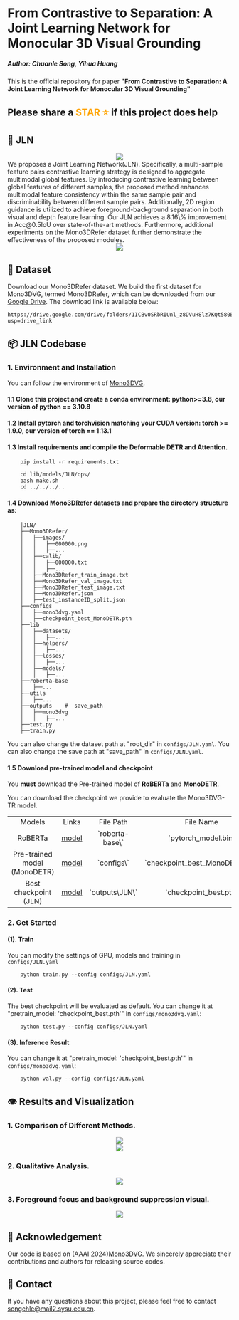 
# From Contrastive to Separation: A Joint Learning Network for Monocular 3D Visual Grounding

##### Author: Chuanle Song, Yihua Huang
This is the official repository for paper **"From Contrastive to Separation: A Joint Learning Network for Monocular 3D Visual Grounding"**
## Please share a <font color='orange'>STAR ⭐</font> if this project does help


## 💬 JLN
<div align="center">
  <img src="image/mainpage.png"/>
</div>
We proposes a Joint Learning Network(JLN). Specifically, a multi-sample feature pairs contrastive learning strategy is designed to aggregate multimodal global features. By introducing contrastive learning between global features of different samples, the proposed method enhances multimodal feature consistency within the same sample pair and discriminability between different sample pairs. Additionally, 2D region guidance is utilized to achieve foreground-background separation in both visual and depth feature learning.  Our JLN achieves a 8.16\% improvement in Acc@0.5IoU over state-of-the-art methods. Furthermore, additional experiments on the Mono3DRefer dataset further demonstrate the effectiveness of the proposed modules.
<div align="center">
  <img src="image/framework.png"/>
</div>

## 🌋 Dataset
Download our Mono3DRefer dataset. We build the first dataset for Mono3DVG, termed Mono3DRefer, which can be downloaded from our [Google Drive](https://drive.google.com/drive/folders/1ICBv0SRbRIUnl_z8DVuH8lz7KQt580EI?usp=drive_link). The download link is available below:
```
https://drive.google.com/drive/folders/1ICBv0SRbRIUnl_z8DVuH8lz7KQt580EI?usp=drive_link
```

## 📦 JLN Codebase
### 1. Environment and Installation
You can follow the environment of [Mono3DVG]([https://github.com/ZrrSkywalker/MonoDETR](https://github.com/ZhanYang-nwpu/Mono3DVG/tree/main/)).

#### 1.1 Clone this project and create a conda environment: python>=3.8, our version of python == 3.10.8

#### 1.2 Install pytorch and torchvision matching your CUDA version: torch >= 1.9.0, our version of torch == 1.13.1

#### 1.3 Install requirements and compile the **Deformable DETR and Attention**.
```
    pip install -r requirements.txt

    cd lib/models/JLN/ops/
    bash make.sh
    cd ../../../..
```
#### 1.4 Download [Mono3DRefer](https://drive.google.com/drive/folders/1ICBv0SRbRIUnl_z8DVuH8lz7KQt580EI?usp=drive_link) datasets and prepare the **directory structure** as:

```
    │JLN/
    ├──Mono3DRefer/
    │   ├──images/
    │   │   ├──000000.png
    │   │   ├──...
    │   ├──calib/
    │   │   ├──000000.txt
    │   │   ├──...
    │   ├──Mono3DRefer_train_image.txt
    │   ├──Mono3DRefer_val_image.txt
    │   ├──Mono3DRefer_test_image.txt
    │   ├──Mono3DRefer.json
    │   ├──test_instanceID_split.json
    ├──configs
    │   ├──mono3dvg.yaml
    │   ├──checkpoint_best_MonoDETR.pth
    ├──lib
    │   ├──datasets/
    │   │   ├──...
    │   ├──helpers/
    │   │   ├──...
    │   ├──losses/
    │   │   ├──...
    │   ├──models/
    │   │   ├──...
    ├──roberta-base
    │   ├──...
    ├──utils
    │   ├──...
    ├──outputs    #  save_path
    │   ├──mono3dvg
    │   │   ├──...
    ├──test.py
    ├──train.py
```
    
You can also change the dataset path at "root_dir" in `configs/JLN.yaml`.
You can also change the save path at "save_path" in `configs/JLN.yaml`.

#### 1.5 Download pre-trained model and checkpoint

You **must** download the Pre-trained model of **RoBERTa** and **MonoDETR**.

You can download the checkpoint we provide to evaluate the Mono3DVG-TR model.
<table>
    <tr>
        <td div align="center">Models</td>
        <td div align="center">Links</td>  
        <td div align="center">File Path</td>  
        <td div align="center">File Name</td>  
    </tr>
    <tr>
        <td div align="center">RoBERTa</td> 
        <td div align="center"><a href="https://drive.google.com/file/d/1b7sOQyPmqyUMWoYZ8Vz49MRA7_-pjCpa/view?usp=drive_link">model</a></td>
        <td div align="center">`roberta-base\`</td>
        <td div align="center">`pytorch_model.bin`</td>
    </tr> 
    <tr>
        <td div align="center">Pre-trained model (MonoDETR)</td>
        <td div align="center"><a href="https://drive.google.com/file/d/1C3CCiaKHA8PImPyJyoQ9u9nIhD5ieRFJ/view?usp=sharing">model</a></td>
        <td div align="center">`configs\`</td>
        <td div align="center">`checkpoint_best_MonoDETR.pth`</td>
    </tr>  
    <tr>
        <td div align="center">Best checkpoint (JLN)</td> 
        <td div align="center"><a href="https://pan.baidu.com/s/18rtZ8jgcmd2MjrNMjyp5LA?pwd=52ks">model</a></td>
        <td div align="center">`outputs\JLN\`</td>
        <td div align="center">`checkpoint_best.pth`</td>
    </tr> 
</table>


### 2. Get Started

#### (1). Train

You can modify the settings of GPU, models and training in `configs/JLN.yaml`
```
    python train.py --config configs/JLN.yaml
```

#### (2). Test

The best checkpoint will be evaluated as default.
You can change it at "pretrain_model: 'checkpoint_best.pth'" in `configs/mono3dvg.yaml`:
```
    python test.py --config configs/JLN.yaml
```

#### (3). Inference Result

You can change it at "pretrain_model: 'checkpoint_best.pth'" in `configs/mono3dvg.yaml`:
```
    python val.py --config configs/JLN.yaml
```

## 👁️ Results and Visualization

### 1. Comparison of Different Methods.

<div align="center">
  <img src="image/table1.png"/>
</div>

<div align="center">
  <img src="image/table2.png"/>
</div>

### 2. Qualitative Analysis.

<div align="center">
  <img src="image/visual.png"/>
</div>

### 3. Foreground focus and background suppression visual.

<div align="center">
  <img src="image/featuremap.png"/>
</div>

## 🙏 Acknowledgement
Our code is based on (AAAI 2024)[Mono3DVG](https://github.com/ZhanYang-nwpu/Mono3DVG/tree/main/). We sincerely appreciate their contributions and authors for releasing source codes.

## 🤖 Contact
If you have any questions about this project, please feel free to contact songchle@mail2.sysu.edu.cn.
